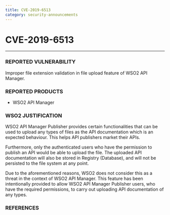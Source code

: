 ```yaml
---
title: CVE-2019-6513
category: security-announcements
---
```


# CVE-2019-6513
---

### REPORTED VULNERABILITY
Improper file extension validation in file upload feature of WSO2 API Manager.


### REPORTED PRODUCTS
* WSO2 API Manager


### WSO2 JUSTIFICATION
WSO2 API Manager Publisher provides certain functionalities that can be used to upload any types of files as the API documentation which is an expected behaviour. This helps API publishers market their APIs.

Furthermore, only the authenticated users who have the permission to publish an API would be able to upload the file. The uploaded API documentation will also be stored in Registry (Database), and will not be persisted to the file system at any point.

Due to the aforementioned reasons, WSO2 does not consider this as a threat in the context of WSO2 API Manager. This feature has been intentionally provided to allow WSO2 API Manager Publisher users, who have the required permissions, to carry out uploading API documentation of any types.


### REFERENCES
[^1]: [https://www.cvedetails.com/cve/CVE-2019-6513/](https://www.cvedetails.com/cve/CVE-2019-6513/)

